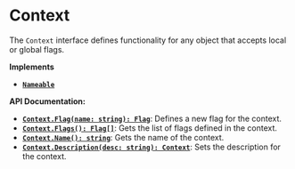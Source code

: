# Context

The `Context` interface defines functionality for any object that
accepts local or global flags.

**Implements**

- [**`Nameable`**](/contents/reference/nameable/)

**API Documentation:**

- [**`Context.Flag(name: string): Flag`**](/contents/reference/flag/): Defines a new flag for the context.
- [**`Context.Flags(): Flag[]`**](/contents/reference/flag/): Gets the list of flags defined in the context.
- [**`Context.Name(): string`**](#): Gets the name of the context.
- [**`Context.Description(desc: string): Context`**](#): Sets the description for the context.